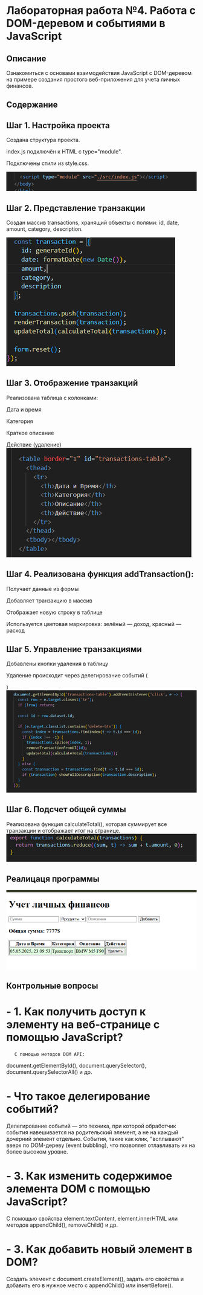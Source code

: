 # Лабораторная работа №4. Работа с DOM-деревом и событиями в JavaScript

##  Описание

Ознакомиться с основами взаимодействия JavaScript с DOM-деревом на примере создания простого веб-приложения для учета личных финансов.

##  Содержание
## Шаг 1. Настройка проекта
Создана структура проекта.

index.js подключён к HTML с type="module".

Подключены стили из style.css.

![alt text](image.png)

## Шаг 2. Представление транзакции

Создан массив transactions, хранящий объекты с полями:
id, date, amount, category, description.

![alt text](image-1.png)
## Шаг 3. Отображение транзакций
Реализована таблица с колонками:

Дата и время

Категория

Краткое описание

Действие (удаление)
![alt text](image-2.png)

## Шаг 4. Реализована функция addTransaction():

Получает данные из формы

Добавляет транзакцию в массив

Отображает новую строку в таблице

Используется цветовая маркировка: зелёный — доход, красный — расход
## Шаг 5. Управление транзакциями
Добавлены кнопки удаления в таблицу

Удаление происходит через делегирование событий (<table>)
![alt text](image-3.png)

## Шаг 6. Подсчет общей суммы
Реализована функция calculateTotal(), которая суммирует все транзакции и отображает итог на странице.
![alt text](image-4.png)

## Реалицаця программы
![alt text](image-5.png)

## Контрольные вопросы
# - 1. Как получить доступ к элементу на веб-странице с помощью JavaScript?
        
       С помощью методов DOM API:
document.getElementById(), document.querySelector(), document.querySelectorAll() и др.

# - Что такое делегирование событий?

  Делегирование событий — это техника, при которой обработчик события навешивается на родительский элемент, а не на каждый дочерний элемент отдельно. События, такие как клик, "всплывают" вверх по DOM-дереву (event bubbling), что позволяет отлавливать их на более высоком уровне.

# - 3. Как изменить содержимое элемента DOM с помощью JavaScript?

С помощью свойства element.textContent, element.innerHTML или методов appendChild(), removeChild() и др.

# - 3. Как добавить новый элемент в DOM? 

Создать элемент с document.createElement(), задать его свойства и добавить его в нужное место с appendChild() или insertBefore().

